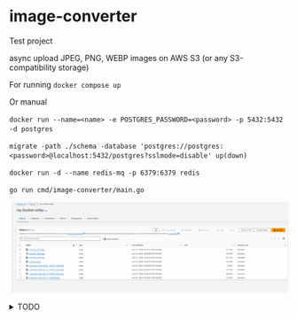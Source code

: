 # image-converter

Test project

async upload JPEG, PNG, WEBP images on AWS S3 (or any S3-compatibility storage)

For running 
``
docker compose up
``

Or manual 

``
docker run --name=<name> -e POSTGRES_PASSWORD=<password> -p 5432:5432 -d postgres
``

``
migrate -path ./schema -database 'postgres://postgres:<password>@localhost:5432/postgres?sslmode=disable' up(down)
``

``
docker run -d --name redis-mq -p 6379:6379 redis
``

``
go run cmd/image-converter/main.go
``

![screenshot](img.png)


<details>
  <summary>TODO</summary>

* `//TODO check original resolution of image (set min value or change other sizes) first copy > original
* ~~//TODO change image -~~ 
* ~~//TODO delete on S3~~
* ~~//TODO delete on local~~
* //TODO change status in DB
* //TODO non-public bucket
* //TODO temporary key
* //TODO screenshot bucket and policy
* //TODO polymorphic keys in DB
* //TODO clean arc, SOLID
* //TODO write tests
* //TODO readme
* //TODO monitor bg workers asynqmon
* //TODO docker & docker-compose
* ~~//TODO makefile~~
* //TODO delete from s3 when update`
</details>
